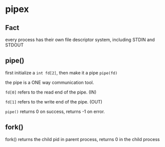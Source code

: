 # pipex

## Fact

every process has their own file descriptor system, including STDIN and STDOUT 

## pipe()

first initialize a `int fd[2]`, then make it a pipe `pipe(fd)`

the pipe is a ONE way communication tool.

`fd[0]` refers to the read end of the pipe. (IN)

`fd[1]` refers to the write end of the pipe. (OUT)

`pipe()` returns 0 on success, returns -1 on error.

## fork()

fork() returns the child pid in parent process, returns 0 in the child process

